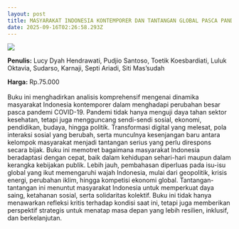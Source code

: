 ```yaml
---
layout: post
title: MASYARAKAT INDONESIA KONTEMPORER DAN TANTANGAN GLOBAL PASCA PANDEMI COVID-19
date: 2025-09-16T02:26:58.293Z
---
```

![](/images/uploads/isbn-masyarakat-indonesia-kontemporer.jpg)

**P﻿enulis:** Lucy Dyah Hendrawati, Pudjio Santoso, 
Toetik Koesbardiati, Luluk Oktavia, Sudarso, Karnaji, Septi Ariadi, Siti Mas’sudah

**Harga:** Rp.75.000\
\
Buku ini menghadirkan analisis komprehensif mengenai dinamika masyarakat Indonesia kontemporer dalam menghadapi perubahan besar pasca pandemi COVID-19. Pandemi tidak hanya menguji daya tahan sektor kesehatan, tetapi juga mengguncang sendi-sendi sosial, ekonomi, pendidikan, budaya, hingga politik. Transformasi digital yang melesat, pola interaksi sosial yang berubah, serta munculnya kesenjangan baru antara kelompok masyarakat menjadi tantangan serius yang perlu direspons secara bijak. Buku ini memotret bagaimana masyarakat Indonesia beradaptasi dengan cepat, baik dalam kehidupan sehari-hari maupun dalam kerangka kebijakan publik.
	Lebih jauh, pembahasan diperluas pada isu-isu global yang ikut memengaruhi wajah Indonesia, mulai dari geopolitik, krisis energi, perubahan iklim, hingga kompetisi ekonomi global. Tantangan-tantangan ini menuntut masyarakat Indonesia untuk memperkuat daya saing, ketahanan sosial, serta solidaritas kolektif. Buku ini tidak hanya menawarkan refleksi kritis terhadap kondisi saat ini, tetapi juga memberikan perspektif strategis untuk menatap masa depan yang lebih resilien, inklusif, dan berkelanjutan.